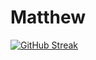 # Matthew


[![GitHub Streak](https://streak-stats.demolab.com?user=maatthw&theme=dark-minimalist)](https://git.io/streak-stats)
